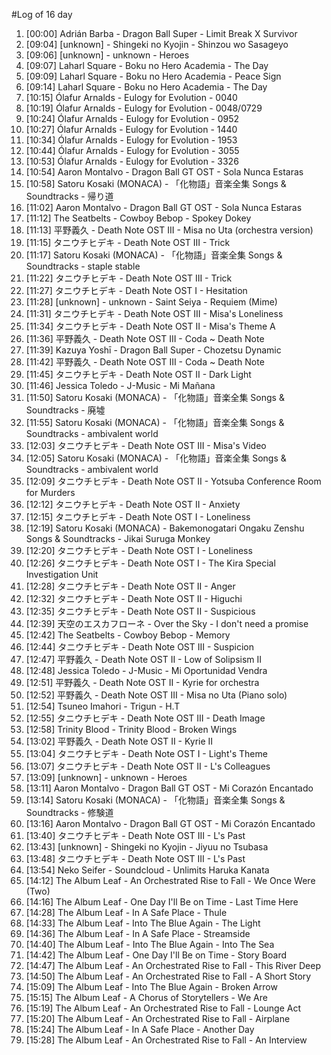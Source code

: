 #Log of 16 day

1. [00:00] Adrián Barba - Dragon Ball Super - Limit Break X Survivor
1. [09:04] [unknown] - Shingeki no Kyojin - Shinzou wo Sasageyo
1. [09:06] [unknown] - unknown - Heroes
1. [09:07] Laharl Square - Boku no Hero Academia - The Day
1. [09:09] Laharl Square - Boku no Hero Academia - Peace Sign
1. [09:14] Laharl Square - Boku no Hero Academia - The Day
1. [10:15] Ólafur Arnalds - Eulogy for Evolution - 0040
1. [10:19] Ólafur Arnalds - Eulogy for Evolution - 0048/0729
1. [10:24] Ólafur Arnalds - Eulogy for Evolution - 0952
1. [10:27] Ólafur Arnalds - Eulogy for Evolution - 1440
1. [10:34] Ólafur Arnalds - Eulogy for Evolution - 1953
1. [10:44] Ólafur Arnalds - Eulogy for Evolution - 3055
1. [10:53] Ólafur Arnalds - Eulogy for Evolution - 3326
1. [10:54] Aaron Montalvo - Dragon Ball GT OST - Sola Nunca Estaras
1. [10:58] Satoru Kosaki (MONACA) - 「化物語」音楽全集 Songs & Soundtracks - 帰り道
1. [11:02] Aaron Montalvo - Dragon Ball GT OST - Sola Nunca Estaras
1. [11:12] The Seatbelts - Cowboy Bebop - Spokey Dokey
1. [11:13] 平野義久 - Death Note OST III - Misa no Uta (orchestra version)
1. [11:15] タニウチヒデキ - Death Note OST III - Trick
1. [11:17] Satoru Kosaki (MONACA) - 「化物語」音楽全集 Songs & Soundtracks - staple stable
1. [11:22] タニウチヒデキ - Death Note OST III - Trick
1. [11:27] タニウチヒデキ - Death Note OST I - Hesitation
1. [11:28] [unknown] - unknown - Saint Seiya - Requiem (Mime)
1. [11:31] タニウチヒデキ - Death Note OST III - Misa's Loneliness
1. [11:34] タニウチヒデキ - Death Note OST II - Misa's Theme A
1. [11:36] 平野義久 - Death Note OST III - Coda ~ Death Note
1. [11:39] Kazuya Yoshī - Dragon Ball Super - Chozetsu Dynamic
1. [11:42] 平野義久 - Death Note OST III - Coda ~ Death Note
1. [11:45] タニウチヒデキ - Death Note OST II - Dark Light
1. [11:46] Jessica Toledo - J-Music - Mi Mañana
1. [11:50] Satoru Kosaki (MONACA) - 「化物語」音楽全集 Songs & Soundtracks - 廃墟
1. [11:55] Satoru Kosaki (MONACA) - 「化物語」音楽全集 Songs & Soundtracks - ambivalent world
1. [12:03] タニウチヒデキ - Death Note OST III - Misa's Video
1. [12:05] Satoru Kosaki (MONACA) - 「化物語」音楽全集 Songs & Soundtracks - ambivalent world
1. [12:09] タニウチヒデキ - Death Note OST II - Yotsuba Conference Room for Murders
1. [12:12] タニウチヒデキ - Death Note OST II - Anxiety
1. [12:15] タニウチヒデキ - Death Note OST I - Loneliness
1. [12:19] Satoru Kosaki (MONACA) - Bakemonogatari Ongaku Zenshu Songs & Soundtracks - Jikai Suruga Monkey
1. [12:20] タニウチヒデキ - Death Note OST I - Loneliness
1. [12:26] タニウチヒデキ - Death Note OST I - The Kira Special Investigation Unit
1. [12:28] タニウチヒデキ - Death Note OST II - Anger
1. [12:32] タニウチヒデキ - Death Note OST II - Higuchi
1. [12:35] タニウチヒデキ - Death Note OST II - Suspicious
1. [12:39] 天空のエスカフローネ - Over the Sky - I don't need a promise
1. [12:42] The Seatbelts - Cowboy Bebop - Memory
1. [12:44] タニウチヒデキ - Death Note OST III - Suspicion
1. [12:47] 平野義久 - Death Note OST II - Low of Solipsism II
1. [12:48] Jessica Toledo - J-Music - Mi Oportunidad Vendra
1. [12:51] 平野義久 - Death Note OST II - Kyrie for orchestra
1. [12:52] 平野義久 - Death Note OST III - Misa no Uta (Piano solo)
1. [12:54] Tsuneo Imahori - Trigun - H.T
1. [12:55] タニウチヒデキ - Death Note OST III - Death Image
1. [12:58] Trinity Blood - Trinity Blood - Broken Wings
1. [13:02] 平野義久 - Death Note OST II - Kyrie II
1. [13:04] タニウチヒデキ - Death Note OST I - Light's Theme
1. [13:07] タニウチヒデキ - Death Note OST II - L's Colleagues
1. [13:09] [unknown] - unknown - Heroes
1. [13:11] Aaron Montalvo - Dragon Ball GT OST - Mi Corazón Encantado
1. [13:14] Satoru Kosaki (MONACA) - 「化物語」音楽全集 Songs & Soundtracks - 修験道
1. [13:16] Aaron Montalvo - Dragon Ball GT OST - Mi Corazón Encantado
1. [13:40] タニウチヒデキ - Death Note OST III - L's Past
1. [13:43] [unknown] - Shingeki no Kyojin - Jiyuu no Tsubasa
1. [13:48] タニウチヒデキ - Death Note OST III - L's Past
1. [13:54] Neko Seifer - Soundcloud - Unlimits Haruka Kanata
1. [14:12] The Album Leaf - An Orchestrated Rise to Fall - We Once Were (Two)
1. [14:16] The Album Leaf - One Day I'll Be on Time - Last Time Here
1. [14:28] The Album Leaf - In A Safe Place - Thule
1. [14:33] The Album Leaf - Into The Blue Again - The Light
1. [14:36] The Album Leaf - In A Safe Place - Streamside
1. [14:40] The Album Leaf - Into The Blue Again - Into The Sea
1. [14:42] The Album Leaf - One Day I'll Be on Time - Story Board
1. [14:47] The Album Leaf - An Orchestrated Rise to Fall - This River Deep
1. [14:50] The Album Leaf - An Orchestrated Rise to Fall - A Short Story
1. [15:09] The Album Leaf - Into The Blue Again - Broken Arrow
1. [15:15] The Album Leaf - A Chorus of Storytellers - We Are
1. [15:19] The Album Leaf - An Orchestrated Rise to Fall - Lounge Act
1. [15:20] The Album Leaf - An Orchestrated Rise to Fall - Airplane
1. [15:24] The Album Leaf - In A Safe Place - Another Day
1. [15:28] The Album Leaf - An Orchestrated Rise to Fall - An Interview
